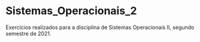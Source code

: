 # Sistemas_Operacionais_2

Exercícios realizados para a disciplina de Sistemas Operacionais II, segundo semestre de 2021.
